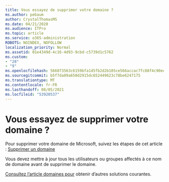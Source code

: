 ```yaml
---
title: Vous essayez de supprimer votre domaine ?
ms.author: pebaum
author: CrystalThomasMS
ms.date: 04/21/2020
ms.audience: ITPro
ms.topic: article
ms.service: o365-administration
ROBOTS: NOINDEX, NOFOLLOW
localization_priority: Normal
ms.assetid: 01e4349d-4c16-4d93-9cbd-c5739d1c5762
ms.custom:
- "28"
- "9"
ms.openlocfilehash: 566073563c6159bfa1d5fb2d2b105ce566accac7fc88f4c90ee1d8d41bbd061e
ms.sourcegitcommit: b5f7da89a650d2915dc652449623c78be6247175
ms.translationtype: MT
ms.contentlocale: fr-FR
ms.lasthandoff: 08/05/2021
ms.locfileid: "53920537"
---
```

# <a name="trying-to-remove-your-domain"></a>Vous essayez de supprimer votre domaine ?

Pour supprimer votre domaine de Microsoft, suivez les étapes de cet article : [Supprimer un domaine](https://docs.microsoft.com/microsoft-365/admin/get-help-with-domains/remove-a-domain)
  
Vous devez mettre à jour tous les utilisateurs ou groupes affectés à ce nom de domaine avant de supprimer le domaine.
  
[Consultez l’article domaines pour](https://docs.microsoft.com/microsoft-365/admin/get-help-with-domains/create-dns-records-at-any-dns-hosting-provider) obtenir d’autres solutions courantes.
  